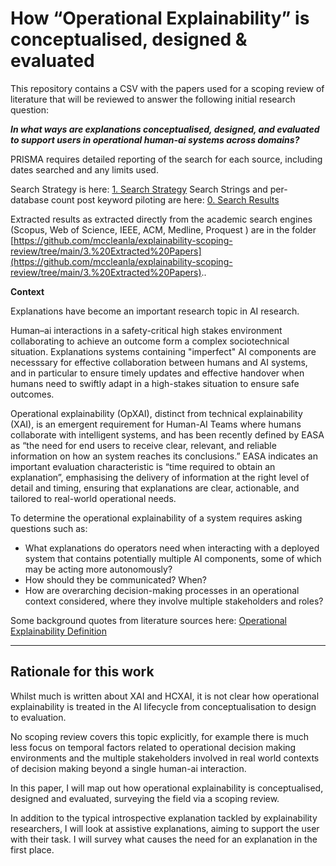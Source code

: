 # How “Operational Explainability” is conceptualised, designed & evaluated

This repository contains a CSV with the papers used for a scoping review of literature that will be reviewed to answer the following initial research question:

_**In what ways are explanations conceptualised, designed, and evaluated to support users in operational human-ai systems across domains?**_

PRISMA requires detailed reporting of the search for each source, including dates searched and any limits used. 

Search Strategy is here: [1. Search Strategy](<1. Search Strategy>)
Search Strings and per-database count post keyword piloting are here: [0. Search Results](<0. Search Results>)

Extracted results as extracted directly from the academic search engines (Scopus, Web of Science, IEEE, ACM, Medline, Proquest ) are in the folder  [https://github.com/mccleanla/explainability-scoping-review/tree/main/3.%20Extracted%20Papers](https://github.com/mccleanla/explainability-scoping-review/tree/main/3.%20Extracted%20Papers)..  


**Context**

Explanations have become an important research topic in AI research. 

Human–ai interactions in a safety-critical high stakes environment collaborating to achieve an outcome form a complex sociotechnical situation. Explanations systems containing "imperfect" AI components are necesssary for effective collaboration between humans and AI systems, and in particular to ensure timely updates and effective handover when humans need to swiftly adapt in a high-stakes situation to ensure safe outcomes.

Operational explainability (OpXAI), distinct from technical explainability (XAI), is an emergent requirement for Human-AI Teams where humans collaborate with intelligent systems, and has been recently defined by EASA as “the need for end users to receive clear, relevant, and reliable information on how an system reaches its conclusions.” EASA indicates an important evaluation characteristic is “time required to obtain an explanation”, emphasising the delivery of information at the right level of detail and timing, ensuring that explanations are clear, actionable, and tailored to real-world operational needs. 

To determine the operational explainability of a system requires asking questions such as: 
- What explanations do operators need when interacting with a deployed system that contains potentially multiple AI components, some of which may be acting more autonomously?
- How should they be communicated? When?
- How are overarching decision-making processes in an operational context considered, where they involve multiple stakeholders and roles?

Some background quotes from literature sources here: [Operational Explainability Definition](<Operational Explainability Definition>)

---
## Rationale for this work

Whilst much is written about XAI and HCXAI, it is not clear how operational explainability is treated in the AI lifecycle from conceptualisation to design to evaluation.

No scoping review covers this topic explicitly, for example there is much less focus on temporal factors related to operational decision making environments and the multiple stakeholders involved in real world contexts of decision making beyond a single human-ai interaction. 

In this paper, I will map out how operational explainability is conceptualised, designed and evaluated, surveying the field via a scoping review. 

In addition to the typical introspective explanation tackled by explainability researchers, I will look at assistive explanations, aiming to support the user with their task. I will survey what causes the need for an explanation in the first place. 


